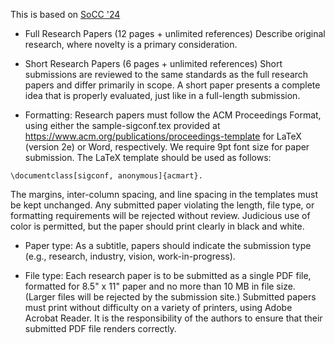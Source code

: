 This is based on [SoCC '24](http://acmsocc.org/2024/)


- Full Research Papers (12 pages + unlimited references)
    Describe original research, where novelty is a primary consideration.
    
- Short Research Papers (6 pages + unlimited references)
    Short submissions are reviewed to the same standards as
    the full research papers and differ primarily in scope.
    A short paper presents a complete idea that is properly
    evaluated, just like in a full-length submission.


- Formatting: Research papers must follow the ACM
Proceedings Format, using either the sample-sigconf.tex
provided at https://www.acm.org/publications/proceedings-template
for LaTeX (version 2e) or Word, respectively. We require
9pt font size for paper submission. The LaTeX template
should be used as follows: 

```
\documentclass[sigconf, anonymous]{acmart}.
```

The margins, inter-column spacing, and line spacing in the
templates must be kept unchanged. Any submitted paper
violating the length, file type, or formatting requirements
will be rejected without review. Judicious use of color is
permitted, but the paper should print clearly in black and
white.

- Paper type: As a subtitle, papers should indicate the
  submission type (e.g., research, industry, vision,
  work-in-progress).


- File type: Each research paper is to be submitted as a
  single PDF file, formatted for 8.5" x 11" paper and no
  more than 10 MB in file size. (Larger files will be
  rejected by the submission site.) Submitted papers
  must print without difficulty on a variety of printers,
  using Adobe Acrobat Reader. It is the responsibility of
  the authors to ensure that their submitted PDF file
  renders correctly.


